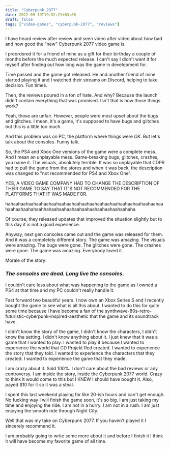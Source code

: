 ```yaml
---
title: "Cyberpunk 2077"
date: 2022-09-19T19:52:21+03:00
draft: false
tags: ["video-games", "cyberpunk-2077", "reviews"]
---
```


I have heard review after review and seen video after video about how bad and how good the "new" Cyberpunk 2077 video game is.  

I preordered it for a friend of mine as a gift for their birthday a couple of months before the much expected release. I can't say I didn't want it for myself after finding out how long was the game in development for.

Time passed and the game got released. He and another friend of mine started playing it and I watched their streams on Discord, helping to take decision. Fun times.

Then, the reviews poured in a ton of hate. And why? Because the launch didn't contain everything that was promised. Isn't that is how those things work?  

Yeah, those are unfair. However, people were most upset about the bugs and glitches. I mean, it's a game, it's supposed to have bugs and glitches but this is a little too much.  

And this problem was on PC, the platform where things were *OK*. But let's talk about the consoles. Funny talk.  

So, the PS4 and Xbox One versions of the game were a complete mess. And I mean an unplayable mess. Game-breaking bugs, glitches, crashes, you name it. The visuals, absolutely terrible. It was so unplayable that CDPR had to pull the game from the stores and when it was back, the description was changed to "not recommended for PS4 and Xbox One". 

YES, A VIDEO GAME COMPANY HAD TO CHANGE THE DESCRIPTION OF THEIR GAME TO SAY THAT IT'S NOT RECOMMENDED FOR THE PLATFORMS THAT IT WAS MADE FOR.

hahaahaahaahaahaahaahaahaahaahaahaahaahaahaahaahaahaahaahaahaahaahaahaahahaahhahaahaahaahaahaahaahaahaahaahaahaha

Of course, they released updates that improved the situation slightly but to this day it is not a good experience.

Anyway, next gen consoles came out and the game was released for them. And it was a completely different story. The game was amazing. The visuals were amazing. The bugs were gone. The glitches were gone. The crashes were gone. The game was amazing. Everybody loved it. 

Morale of the story: 
### *The consoles are dead. Long live the consoles.*  

I couldn't care less about what was happening to the game as I owned a PS4 at that time and my PC couldn't really handle it. 

Fast forward two beautiful years. I now own an Xbox Series S and I recently bought the game to see what is all this about. I wanted to do this for quite some time because I have become a fan of the synthwave-80s-retro-futuristic-cyberpunk-inspired-aesthetic that the game and its soundtrack have.

I didn't know the story of the game, I didn't know the characters, I didn't know the setting. I didn't know anything about it. I just knew that it was a game that I wanted to play. I wanted to play it because I wanted to experience the world that CD Projekt Red created. I wanted to experience the story that they told. I wanted to experience the characters that they created. I wanted to experience the game that they made.

I am crazy about it. Sold 100%. I don't care about the bad reviews or any controversy. I am inside the story, inside the Cyberpunk 2077 world. Crazy to think it would come to this but I KNEW I should have bought it. Also, payed $10 for it so it was a steal.

I spent this last weekend playing for like 20-ish hours and can't get enough. No fucking way I will finish the game soon, it's so big. I am just taking my time and enjoying the ride. I am not in a hurry. I am not in a rush. I am just enjoying the smooth ride through Night City.  

Well that was my take on Cyberpunk 2077. If you haven't played it I sincerely recommend it.  

I am probably going to write some more about it and before I finish it I think it will have become my favorite game of all time. 